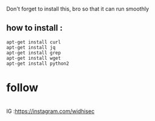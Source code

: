 Don't forget to install this, bro so that it can run smoothly
## how to install :
```
apt-get install curl
apt-get install jq
apt-get install grep
apt-get install wget
apt-get install python2
```
# follow
<br> IG :https://instagram.com/widhisec </br>
